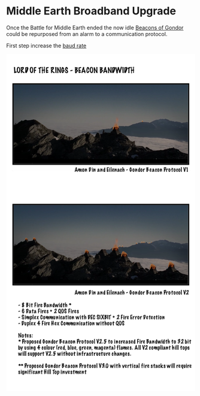 # Middle Earth Broadband Upgrade

Once the Battle for Middle Earth ended the now idle [Beacons of Gondor](https://lotr.fandom.com/wiki/Warning_beacons_of_Gondor)
could be repurposed from an alarm to a communication protocol. 

First step increase the [baud rate](https://en.wikipedia.org/wiki/Baud)

![Increasing Rohan Gondor Sppeds](gondor-beacons.png "BeaconsV2")


